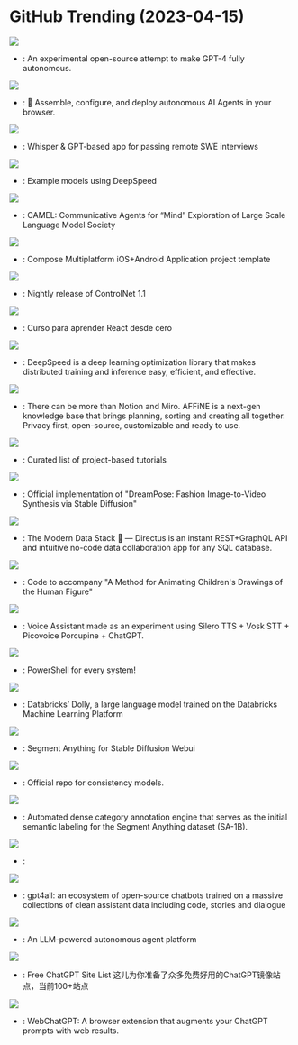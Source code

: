 # GitHub Trending (2023-04-15)

![](https://img.shields.io/badge/Python-New%209-green?style=flat-square&logo=appveyor)
- [](https://github.comundefined): An experimental open-source attempt to make GPT-4 fully autonomous.

![](https://img.shields.io/badge/TypeScript-New%201-green?style=flat-square&logo=appveyor)
- [](https://github.comundefined): 🤖 Assemble, configure, and deploy autonomous AI Agents in your browser.

![](https://img.shields.io/badge/Swift-New%20245-green?style=flat-square&logo=appveyor)
- [](https://github.comundefined): Whisper & GPT-based app for passing remote SWE interviews

![](https://img.shields.io/badge/Python-New%20313-green?style=flat-square&logo=appveyor)
- [](https://github.comundefined): Example models using DeepSpeed

![](https://img.shields.io/badge/Python-New%2077-green?style=flat-square&logo=appveyor)
- [](https://github.comundefined): CAMEL: Communicative Agents for “Mind” Exploration of Large Scale Language Model Society

![](https://img.shields.io/badge/Kotlin-New%2061-green?style=flat-square&logo=appveyor)
- [](https://github.comundefined): Compose Multiplatform iOS+Android Application project template

![](https://img.shields.io/badge/Python-New%20125-green?style=flat-square&logo=appveyor)
- [](https://github.comundefined): Nightly release of ControlNet 1.1

![](https://img.shields.io/badge/CSS-New%20131-green?style=flat-square&logo=appveyor)
- [](https://github.comundefined): Curso para aprender React desde cero

![](https://img.shields.io/badge/Python-New%201-green?style=flat-square&logo=appveyor)
- [](https://github.comundefined): DeepSpeed is a deep learning optimization library that makes distributed training and inference easy, efficient, and effective.

![](https://img.shields.io/badge/TypeScript-New%20267-green?style=flat-square&logo=appveyor)
- [](https://github.comundefined): There can be more than Notion and Miro. AFFiNE is a next-gen knowledge base that brings planning, sorting and creating all together. Privacy first, open-source, customizable and ready to use.

![](https://img.shields.io/badge/none-New%20137-green?style=flat-square&logo=appveyor)
- [](https://github.comundefined): Curated list of project-based tutorials

![](https://img.shields.io/badge/Python-New%2037-green?style=flat-square&logo=appveyor)
- [](https://github.comundefined): Official implementation of "DreamPose: Fashion Image-to-Video Synthesis via Stable Diffusion"

![](https://img.shields.io/badge/TypeScript-New%2016-green?style=flat-square&logo=appveyor)
- [](https://github.comundefined): The Modern Data Stack 🐰 — Directus is an instant REST+GraphQL API and intuitive no-code data collaboration app for any SQL database.

![](https://img.shields.io/badge/Python-New%201-green?style=flat-square&logo=appveyor)
- [](https://github.comundefined): Code to accompany "A Method for Animating Children's Drawings of the Human Figure"

![](https://img.shields.io/badge/Python-New%2030-green?style=flat-square&logo=appveyor)
- [](https://github.comundefined): Voice Assistant made as an experiment using Silero TTS + Vosk STT + Picovoice Porcupine + ChatGPT.

![](https://img.shields.io/badge/C%23-New%2043-green?style=flat-square&logo=appveyor)
- [](https://github.comundefined): PowerShell for every system!

![](https://img.shields.io/badge/Python-New%20513-green?style=flat-square&logo=appveyor)
- [](https://github.comundefined): Databricks’ Dolly, a large language model trained on the Databricks Machine Learning Platform

![](https://img.shields.io/badge/Python-New%2044-green?style=flat-square&logo=appveyor)
- [](https://github.comundefined): Segment Anything for Stable Diffusion Webui

![](https://img.shields.io/badge/Python-New%20523-green?style=flat-square&logo=appveyor)
- [](https://github.comundefined): Official repo for consistency models.

![](https://img.shields.io/badge/Python-New%20119-green?style=flat-square&logo=appveyor)
- [](https://github.comundefined): Automated dense category annotation engine that serves as the initial semantic labeling for the Segment Anything dataset (SA-1B).

![](https://img.shields.io/badge/Python-New%20264-green?style=flat-square&logo=appveyor)
- [](https://github.comundefined): 

![](https://img.shields.io/badge/Python-New%201-green?style=flat-square&logo=appveyor)
- [](https://github.comundefined): gpt4all: an ecosystem of open-source chatbots trained on a massive collections of clean assistant data including code, stories and dialogue

![](https://img.shields.io/badge/TypeScript-New%2066-green?style=flat-square&logo=appveyor)
- [](https://github.comundefined): An LLM-powered autonomous agent platform

![](https://img.shields.io/badge/none-New%2073-green?style=flat-square&logo=appveyor)
- [](https://github.comundefined): Free ChatGPT Site List 这儿为你准备了众多免费好用的ChatGPT镜像站点，当前100+站点

![](https://img.shields.io/badge/TypeScript-New%2059-green?style=flat-square&logo=appveyor)
- [](https://github.comundefined): WebChatGPT: A browser extension that augments your ChatGPT prompts with web results.

